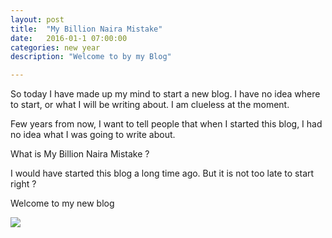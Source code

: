 ```yaml
---
layout: post
title:  "My Billion Naira Mistake"
date:   2016-01-1 07:00:00
categories: new year
description: "Welcome to by my Blog"

---
```


So today I have made up my mind to start a new blog. I have no idea where to start, or what I will be writing about. I am clueless at the moment. 

Few years from now, I want to tell people that when I started this blog, I had no idea what I was going to write about. 



What is My Billion Naira Mistake ?


I would have started this blog a long time ago. But it is not too late to start right ?


Welcome to my new blog


<img src="{{ site.url }}/assets/images/nnamso1.png"/>





